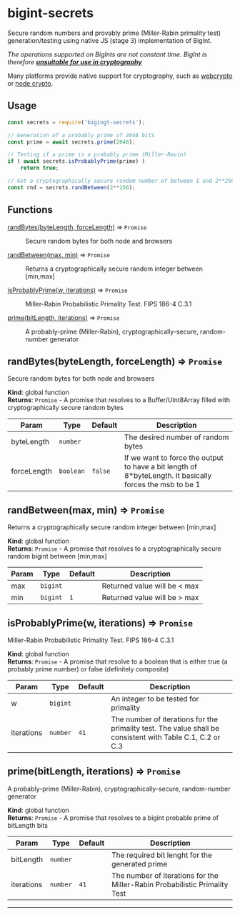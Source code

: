 # bigint-secrets 

Secure random numbers and provably prime (Miller-Rabin primality test) generation/testing using native JS (stage 3) implementation of BigInt.

_The operations supported on BigInts are not constant time. BigInt is therefore **[unsuitable for use in cryptography](https://www.chosenplaintext.ca/articles/beginners-guide-constant-time-cryptography.html)**_

Many platforms provide native support for cryptography, such as [webcrypto](https://w3c.github.io/webcrypto/Overview.html) or [node crypto](https://nodejs.org/dist/latest/docs/api/crypto.html).

## Usage

```javascript
const secrets = require('bigingt-secrets');

// Generation of a probably prime of 2048 bits
const prime = await secrets.prime(2048);

// Testing if a prime is a probably prime (Miller-Ravin)
if ( await secrets.isProbablyPrime(prime) )
    return true;

// Get a cryptographically secure random number of between 1 and 2**256 bits.
const rnd = secrets.randBetween(2**256);
```

## Functions

<dl>
<dt><a href="#randBytes">randBytes(byteLength, forceLength)</a> ⇒ <code>Promise</code></dt>
<dd><p>Secure random bytes for both node and browsers</p>
</dd>
<dt><a href="#randBetween">randBetween(max, min)</a> ⇒ <code>Promise</code></dt>
<dd><p>Returns a cryptographically secure random integer between [min,max]</p>
</dd>
<dt><a href="#isProbablyPrime">isProbablyPrime(w, iterations)</a> ⇒ <code>Promise</code></dt>
<dd><p>Miller-Rabin Probabilistic Primality Test. FIPS 186-4 C.3.1</p>
</dd>
<dt><a href="#prime">prime(bitLength, iterations)</a> ⇒ <code>Promise</code></dt>
<dd><p>A probably-prime (Miller-Rabin), cryptographically-secure, random-number generator</p>
</dd>
</dl>

<a name="randBytes"></a>

## randBytes(byteLength, forceLength) ⇒ <code>Promise</code>
Secure random bytes for both node and browsers

**Kind**: global function  
**Returns**: <code>Promise</code> - A promise that resolves to a Buffer/UInt8Array filled with cryptographically secure random bytes  

| Param | Type | Default | Description |
| --- | --- | --- | --- |
| byteLength | <code>number</code> |  | The desired number of random bytes |
| forceLength | <code>boolean</code> | <code>false</code> | If we want to force the output to have a bit length of 8*byteLength. It basically forces the msb to be 1 |

<a name="randBetween"></a>

## randBetween(max, min) ⇒ <code>Promise</code>
Returns a cryptographically secure random integer between [min,max]

**Kind**: global function  
**Returns**: <code>Promise</code> - A promise that resolves to a cryptographically secure random bigint between [min,max]  

| Param | Type | Default | Description |
| --- | --- | --- | --- |
| max | <code>bigint</code> |  | Returned value will be < max |
| min | <code>bigint</code> | <code>1</code> | Returned value will be > max |

<a name="isProbablyPrime"></a>

## isProbablyPrime(w, iterations) ⇒ <code>Promise</code>
Miller-Rabin Probabilistic Primality Test. FIPS 186-4 C.3.1

**Kind**: global function  
**Returns**: <code>Promise</code> - A promise that resolve to a boolean that is either true (a probably prime number) or false (definitely composite)  

| Param | Type | Default | Description |
| --- | --- | --- | --- |
| w | <code>bigint</code> |  | An integer to be tested for primality |
| iterations | <code>number</code> | <code>41</code> | The number of iterations for the primality test. The value shall be consistent with Table C.1, C.2 or C.3 |

<a name="prime"></a>

## prime(bitLength, iterations) ⇒ <code>Promise</code>
A probably-prime (Miller-Rabin), cryptographically-secure, random-number generator

**Kind**: global function  
**Returns**: <code>Promise</code> - A promise that resolves to a bigint probable prime of bitLength bits  

| Param | Type | Default | Description |
| --- | --- | --- | --- |
| bitLength | <code>number</code> |  | The required bit lenght for the generated prime |
| iterations | <code>number</code> | <code>41</code> | The number of iterations for the Miller-Rabin Probabilistic Primality Test |


* * *